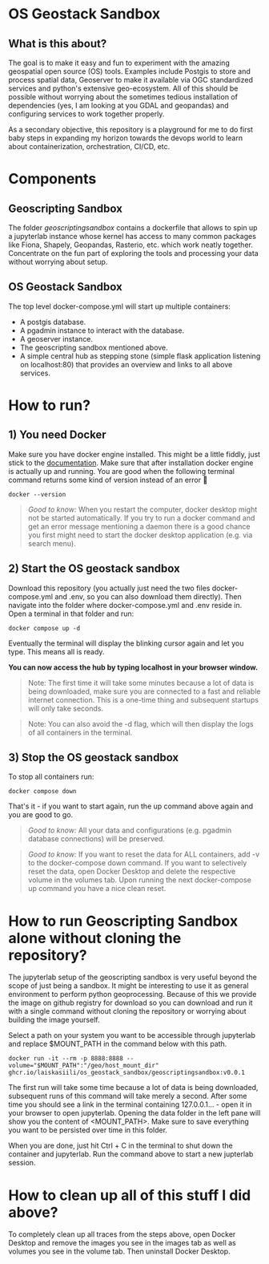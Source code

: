 # OS Geostack Sandbox
## What is this about?
The goal is to make it easy and fun to experiment with the amazing geospatial open source (OS) tools. Examples include Postgis to store and process spatial data, Geoserver to make it available via OGC standardized services and python's extensive geo-ecosystem. All of this should be possible without worrying about the sometimes tedious installation of dependencies (yes, I am looking at you GDAL and geopandas) and configuring services to work together properly.

As a secondary objective, this repository is a playground for me to do first baby steps in expanding my horizon towards the devops world to learn about containerization, orchestration, CI/CD, etc.

# Components
## Geoscripting Sandbox
The folder _geoscriptingsandbox_ contains a dockerfile that allows to spin up a jupyterlab instance whose kernel has access to many common packages like Fiona, Shapely, Geopandas, Rasterio, etc. which work neatly together. Concentrate on the fun part of exploring the tools and processing your data without worrying about setup.

## OS Geostack Sandbox
The top level docker-compose.yml will start up multiple containers:
- A postgis database.
- A pgadmin instance to interact with the database.
- A geoserver instance.
- The geoscripting sandbox mentioned above.
- A simple central hub as stepping stone (simple flask application listening on localhost:80) that provides an overview and links to all above services.

# How to run?

## 1) You need Docker
Make sure you have docker engine installed. This might be a little fiddly, just stick to the [documentation](https://docs.docker.com/engine/install/). Make sure that after installation docker engine is actually up and running. You are good when the following terminal command returns some kind of version instead of an error :pray:
```console
docker --version
```

> _Good to know:_ When you restart the computer, docker desktop might not be started automatically. If you try to run a docker command and get an error message mentioning a daemon there is a good chance you first might need to start the docker desktop application (e.g. via search menu).

## 2) Start the OS geostack sandbox
Download this repository (you actually just need the two files docker-compose.yml and .env, so you can also download them directly). Then navigate into the folder where docker-compose.yml and .env reside in. Open a terminal in that folder and run:
```console
docker compose up -d
```

Eventually the terminal will display the blinking cursor again and let you type. This means all is ready.

__You can now access the hub by typing localhost in your browser window.__

> Note: The first time it will take some minutes because a lot of data is being downloaded, make sure you are connected to a fast and reliable internet connection. This is a one-time thing and subsequent startups will only take seconds.

> Note: You can also avoid the -d flag, which will then display the logs of all containers in the terminal.

## 3) Stop the OS geostack sandbox

To stop all containers run:
```console
docker compose down
```

That's it - if you want to start again, run the up command above again and you are good to go.

> _Good to know:_ All your data and configurations (e.g. pgadmin database connections) will be preserved.

> _Good to know:_ If you want to reset the data for ALL containers, add -v to the docker-compose down command. If you want to selectively reset the data, open Docker Desktop and delete the respective volume in the volumes tab. Upon running the next docker-compose up command you have a nice clean reset.

# How to run Geoscripting Sandbox alone without cloning the repository?
The jupyterlab setup of the geoscripting sandbox is very useful beyond the scope of just being a sandbox. It might be interesting to use it as general environment to perform python geoprocessing. Because of this we provide the image on github registry for download so you can download and run it with a single command without cloning the repository or worrying about building the image yourself.

Select a path on your system you want to be accessible through jupyterlab and replace $MOUNT_PATH in the command below with this path.

```console
docker run -it --rm -p 8888:8888 --volume="$MOUNT_PATH":"/geo/host_mount_dir" ghcr.io/laiskasiili/os_geostack_sandbox/geoscriptingsandbox:v0.0.1
```

The first run will take some time because a lot of data is being downloaded, subsequent runs of this command will take merely a second. After some time you should see a link in the terminal containing 127.0.0.1... - open it in your browser to open jupyterlab. Opening the data folder in the left pane will show you the content of <MOUNT_PATH>. Make sure to save everything you want to be persisted over time in this folder.

When you are done, just hit Ctrl + C in the terminal to shut down the container and jupyterlab. Run the command above to start a new jupterlab session.

# How to clean up all of this stuff I did above?
To completely clean up all traces from the steps above, open Docker Desktop and remove the images you see in the images tab as well as volumes you see in the volume tab. Then uninstall Docker Desktop.